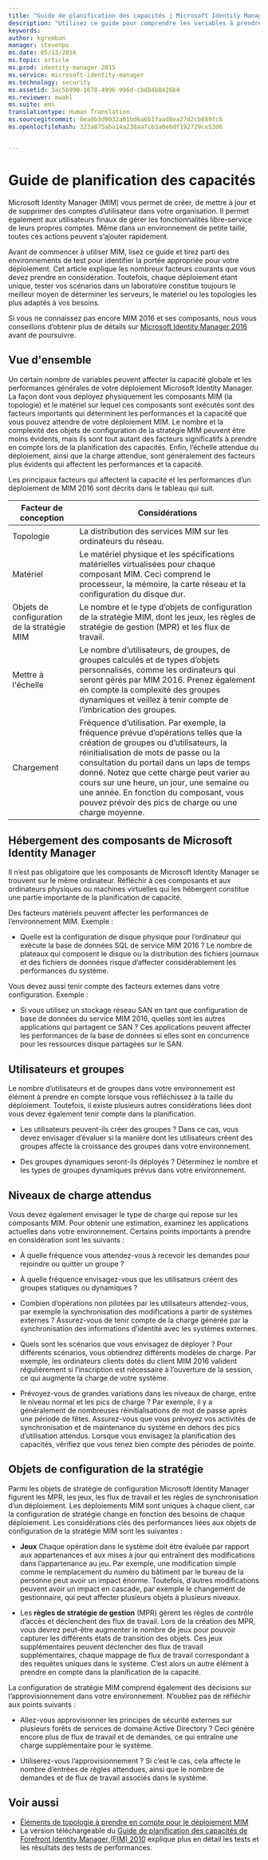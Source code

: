 ```yaml
---
title: "Guide de planification des capacités | Microsoft Identity Manager"
description: "Utilisez ce guide pour comprendre les variables à prendre en compte avant de déployer MIM 2016, y compris les niveaux de charge et les décisions de stratégie."
keywords: 
author: kgremban
manager: stevenpo
ms.date: 05/13/2016
ms.topic: article
ms.prod: identity-manager-2015
ms.service: microsoft-identity-manager
ms.technology: security
ms.assetid: 3ac5b990-1678-4996-996d-cbd84b8426b4
ms.reviewer: mwahl
ms.suite: ems
translationtype: Human Translation
ms.sourcegitcommit: 0ea8b3d9032a01bd6a6b1faad8ea27d2cb889fc6
ms.openlocfilehash: 323a875aba14a238aa7cb3a0e6df192729ce53d6


---
```


# Guide de planification des capacités

Microsoft Identity Manager (MIM) vous permet de créer, de mettre à jour et de supprimer des comptes d’utilisateur dans votre organisation. Il permet également aux utilisateurs finaux de gérer les fonctionnalités libre-service de leurs propres comptes. Même dans un environnement de petite taille, toutes ces actions peuvent s’ajouter rapidement.

Avant de commencer à utiliser MIM, lisez ce guide et tirez parti des environnements de test pour identifier la portée appropriée pour votre déploiement. Cet article explique les nombreux facteurs courants que vous devez prendre en considération. Toutefois, chaque déploiement étant unique, tester vos scénarios dans un laboratoire constitue toujours le meilleur moyen de déterminer les serveurs, le matériel ou les topologies les plus adaptés à vos besoins.

Si vous ne connaissez pas encore MIM 2016 et ses composants, nous vous conseillons d’obtenir plus de détails sur [Microsoft Identity Manager 2016](/microsoft-identity-manager/understand-explore/microsoft-identity-manager-2016) avant de poursuivre.

## Vue d'ensemble
Un certain nombre de variables peuvent affecter la capacité globale et les performances générales de votre déploiement Microsoft Identity Manager. La façon dont vous déployez physiquement les composants MIM (la topologie) et le matériel sur lequel ces composants sont exécutés sont des facteurs importants qui déterminent les performances et la capacité que vous pouvez attendre de votre déploiement MIM. Le nombre et la complexité des objets de configuration de la stratégie MIM peuvent être moins évidents, mais ils sont tout autant des facteurs significatifs à prendre en compte lors de la planification des capacités. Enfin, l’échelle attendue du déploiement, ainsi que la charge attendue, sont généralement des facteurs plus évidents qui affectent les performances et la capacité.

Les principaux facteurs qui affectent la capacité et les performances d’un déploiement de MIM 2016 sont décrits dans le tableau qui suit.

| Facteur de conception | Considérations |
| ------------- | -------------- |
| Topologie | La distribution des services MIM sur les ordinateurs du réseau. |
| Matériel | Le matériel physique et les spécifications matérielles virtualisées pour chaque composant MIM. Ceci comprend le processeur, la mémoire, la carte réseau et la configuration du disque dur. |
| Objets de configuration de la stratégie MIM | Le nombre et le type d’objets de configuration de la stratégie MIM, dont les jeux, les règles de stratégie de gestion (MPR) et les flux de travail. |
| Mettre à l'échelle | Le nombre d’utilisateurs, de groupes, de groupes calculés et de types d’objets personnalisés, comme les ordinateurs qui seront gérés par MIM 2016. Prenez également en compte la complexité des groupes dynamiques et veillez à tenir compte de l’imbrication des groupes. |
| Chargement | Fréquence d’utilisation. Par exemple, la fréquence prévue d’opérations telles que la création de groupes ou d’utilisateurs, la réinitialisation de mots de passe ou la consultation du portail dans un laps de temps donné. Notez que cette charge peut varier au cours sur une heure, un jour, une semaine ou une année. En fonction du composant, vous pouvez prévoir des pics de charge ou une charge moyenne. |


## Hébergement des composants de Microsoft Identity Manager

Il n’est pas obligatoire que les composants de Microsoft Identity Manager se trouvent sur le même ordinateur. Réfléchir à ces composants et aux ordinateurs physiques ou machines virtuelles qui les hébergent constitue une partie importante de la planification de capacité.

Des facteurs matériels peuvent affecter les performances de l’environnement MIM. Exemple :
- Quelle est la configuration de disque physique pour l’ordinateur qui exécute la base de données SQL de service MIM 2016 ? Le nombre de plateaux qui composent le disque ou la distribution des fichiers journaux et des fichiers de données risque d’affecter considérablement les performances du système.

Vous devez aussi tenir compte des facteurs externes dans votre configuration. Exemple :
- Si vous utilisez un stockage réseau SAN en tant que configuration de base de données du service MIM 2016, quelles sont les autres applications qui partagent ce SAN ? Ces applications peuvent affecter les performances de la base de données si elles sont en concurrence pour les ressources disque partagées sur le SAN.


## Utilisateurs et groupes
Le nombre d’utilisateurs et de groupes dans votre environnement est élément à prendre en compte lorsque vous réfléchissez à la taille du déploiement. Toutefois, il existe plusieurs autres considérations liées dont vous devez également tenir compte dans la planification.

- Les utilisateurs peuvent-ils créer des groupes ? Dans ce cas, vous devez envisager d’évaluer si la manière dont les utilisateurs créent des groupes affecte la croissance des groupes dans votre environnement.

- Des groupes dynamiques seront-ils déployés ? Déterminez le nombre et les types de groupes dynamiques prévus dans votre environnement.


## Niveaux de charge attendus
Vous devez également envisager le type de charge qui repose sur les composants MIM. Pour obtenir une estimation, examinez les applications actuelles dans votre environnement. Certains points importants à prendre en considération sont les suivants :

- À quelle fréquence vous attendez-vous à recevoir les demandes pour rejoindre ou quitter un groupe ?

- À quelle fréquence envisagez-vous que les utilisateurs créent des groupes statiques ou dynamiques ?

- Combien d’opérations non pilotées par les utilisateurs attendez-vous, par exemple la synchronisation des modifications à partir de systèmes externes ? Assurez-vous de tenir compte de la charge générée par la synchronisation des informations d’identité avec les systèmes externes.

- Quels sont les scénarios que vous envisagez de déployer ? Pour différents scénarios, vous obtiendrez différents modèles de charge. Par exemple, les ordinateurs clients dotés du client MIM 2016 valident régulièrement si l’inscription est nécessaire à l’ouverture de la session, ce qui augmente la charge de votre système.

- Prévoyez-vous de grandes variations dans les niveaux de charge, entre le niveau normal et les pics de charge ? Par exemple, il y a généralement de nombreuses réinitialisations de mot de passe après une période de fêtes. Assurez-vous que vous prévoyez vos activités de synchronisation et de maintenance du système en dehors des pics d’utilisation attendus. Lorsque vous envisagez la planification des capacités, vérifiez que vous tenez bien compte des périodes de pointe.


## Objets de configuration de la stratégie

Parmi les objets de stratégie de configuration Microsoft Identity Manager figurent les MPR, les jeux, les flux de travail et les règles de synchronisation d’un déploiement. Les déploiements MIM sont uniques à chaque client, car la configuration de stratégie change en fonction des besoins de chaque déploiement. Les considérations clés des performances liées aux objets de configuration de la stratégie MIM sont les suivantes :

- **Jeux** Chaque opération dans le système doit être évaluée par rapport aux appartenances et aux mises à jour qui entraînent des modifications dans l’appartenance au jeu. Par exemple, une modification simple comme le remplacement du numéro du bâtiment par le bureau de la personne peut avoir un impact énorme. Toutefois, d’autres modifications peuvent avoir un impact en cascade, par exemple le changement de gestionnaire, qui peut affecter plusieurs objets à plusieurs niveaux.

- Les **règles de stratégie de gestion** (MPR) gèrent les règles de contrôle d’accès et déclenchent des flux de travail. Lors de la création des MPR, vous devrez peut-être augmenter le nombre de jeux pour pouvoir capturer les différents états de transition des objets. Ces jeux supplémentaires peuvent déclencher des flux de travail supplémentaires, chaque mappage de flux de travail correspondant à des requêtes uniques dans le système. C’est alors un autre élément à prendre en compte dans la planification de la capacité.

La configuration de stratégie MIM comprend également des décisions sur l’approvisionnement dans votre environnement. N’oubliez pas de réfléchir aux points suivants :

- Allez-vous approvisionner les principes de sécurité externes sur plusieurs forêts de services de domaine Active Directory ? Ceci génère encore plus de flux de travail et de demandes, ce qui entraîne une charge supplémentaire pour le système.

- Utiliserez-vous l’approvisionnement ? Si c’est le cas, cela affecte le nombre d’entrées de règles attendues, ainsi que le nombre de demandes et de flux de travail associés dans le système.


## Voir aussi
- [Éléments de topologie à prendre en compte pour le déploiement MIM](topology-considerations.md)
- La version téléchargeable du [Guide de planification des capacités de Forefront Identity Manager (FIM) 2010](http://go.microsoft.com/fwlink/?LinkId=200180) explique plus en détail les tests et les résultats des tests de performances.



<!--HONumber=Jun16_HO4-->


